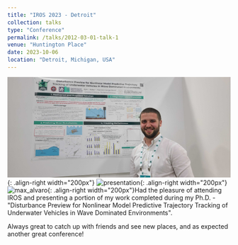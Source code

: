 ```yaml
---
title: "IROS 2023 - Detroit"
collection: talks
type: "Conference"
permalink: /talks/2012-03-01-talk-1
venue: "Huntington Place"
date: 2023-10-06
location: "Detroit, Michigan, USA"
---
```


![poster](/images/1000005013.jpg){: .align-right width="200px"} ![presentation](/images/IMG_7901){: .align-right width="200px"} ![max_alvaro](/images/F7wvi_wWgAACRv1.png){: .align-right width="200px"}Had the pleasure of attending IROS and presenting a portion of my work completed during my Ph.D. - "Disturbance Preview for Nonlinear Model Predictive Trajectory Tracking of Underwater Vehicles in Wave Dominated Environments". 

Always great to catch up with friends and see new places, and as expected another great conference!
